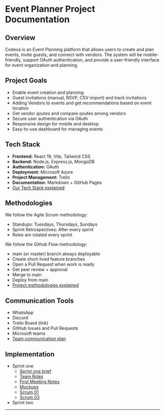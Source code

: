 # Event Planner Project Documentation

## Overview
Codexa is an Event Planning platform that allows users to create and plan events, invite guests, and connect with vendors. The system will be mobile-friendly, support OAuth authentication, and provide a user-friendly interface for event organization and planning.

## Project Goals
- Enable event creation and planning
- Guest invitations (manual, RSVP, CSV import) and track invitations
- Adding Vendors to events and get recommendations based on event location
- Get vendor qoutes and compare qoutes among vendors
- Secure user authentication via OAuth
- Responsive design for mobile and desktop
- Easy-to-use dashboard for managing events

## Tech Stack
- **Frontend:** React 19, Vite, Tailwind CSS
- **Backend:** Node.js, Express.js, MongoDB
- **Authentication:** OAuth
- **Deployment:** Microsoft Azure
- **Project Management:** Trello
- **Documentation:** Markdown + GitHub Pages
- [Our Tech Stack explained](./development/tech-stack.md)

## Methodologies
We follow the Agile Scrum methodology:
- Standups: Tuesdays, Thursdays, Sundays
- Sprint Retrospectives: After every sprint
- Roles are rotated every sprint

We follow the Github Flow methodology:
- main (or master) branch always deployable
- Create short-lived feature branches
- Open a Pull Request when work is ready
- Get peer review + approval
- Merge to main
- Deploy from main
- [Project methodologies explained](./development/methodologies.md)

## Communication Tools
- WhatsApp
- Discord
- Trello Board (link)
- GitHub Issues and Pull Requests
- Microsoft teams
- [Team communication plan](./planning/communication.md)


## Implementation 
- Sprint one
    - [Sprint one brief](./planning/sprint-1.md)
    - [Team Roles](./planning/team-roles.md)
    - [First Meeting Notes](./meetings/sprint01/2025-08-07-first-meeting.md)
    - [Mockups](./development/mockups.md)
    - [Scrum 01](./meetings/sprint01/scrum01.md)
    - [Scrum 03](./meetings/sprint01/Scrum03.md)
- Sprint two

---
